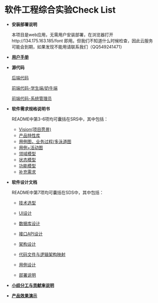 # 软件工程综合实验Check List

- **安装部署说明**

    本项目是web应用，无需用户安装部署，在浏览器打开http://134.175.163.185/font 即用。但我们不知道什么时候检查，因此云服务可能会到期，如果发现不能用请联系我们（QQ549241471）

- **[用户手册](../project/manual.md)**

    

- **源代码**

    [后端代码](https://github.com/sysu-change/backend)

    [前端代码-学生端/奶牛端](https://github.com/sysu-change/fontend_new)

    [前端代码-系统管理员](https://github.com/sysu-change/manageSystem_frontend)

- **软件需求规格说明书**

    README中第3-6项均可囊括在SRS中，其中包括：

    - [Vision(项目愿景)](vision.md)
    - [产品特性库](product_backlog.md)
    - [用例图，业务过程/多泳道图](../Requirement/Usecase_Diagram.md)
    - [用例+活动图](../Requirement/Use_Cases.md)
    - [领域模型](../Requirement/Domain_Model.md)
    - [状态模型](../Requirement/State_Model.md)
    - [功能模型](../Requirement/System_Sequence_Diagram.md)
    - [补充需求](../Requirement/Supplementary_Requirements.md)

- **软件设计文档**

    README中第7项均可囊括在SDS中，其中包括：

    - [技术选型](../design/tech.md)

    - [UI设计](../design/UI.md)
    - [数据库设计](../design/Database.md)
    - [接口API设计](../design/API.md)
    - [架构设计](../design/Architecture.md)
    - [代码文件与逻辑架构映射](../specification/BCE.md)
    - [用例设计](../design/Usecase.md)
    - [部署说明](../specification/deploy.md)

- [**小组分工与贡献率说明**](../record_documents/contribution.md)

- [**产品效果演示**](exhibitions.md)
